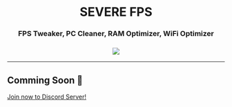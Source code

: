 <div align="center"><h1>SEVERE FPS</h1>
<h3>FPS Tweaker, PC Cleaner, RAM Optimizer, WiFi Optimizer<h3>
<img src=https://media.discordapp.net/attachments/859052486090686467/990191311762124860/unknown.png>
</div>
<hr>
 
  ## Comming Soon 💖
  [Join now to Discord Server!](https://discord.gg/MKtBtrjkyn)
  

